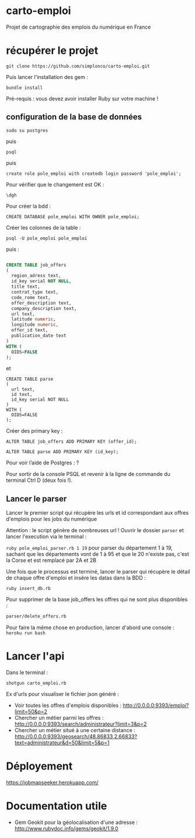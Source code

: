 # carto-emploi
Projet de cartographie des emplois du numérique en France


# récupérer le projet

`git clone https://github.com/simplonco/carto-emploi.git`

Puis lancer l'installation des gem :

`bundle install`

Pré-requis : vous devez avoir installer Ruby sur votre machine !



## configuration de la base de données

`sudo su postgres`

puis

`psql`

puis

`create role pole_emploi with createdb login password 'pole_emploi';`

Pour vérifier que le changement est OK :

`\dgh`

Pour créer la bdd :

`CREATE DATABASE pole_emploi WITH OWNER pole_emploi;`

Créer les colonnes de la table :

`psql -U pole_emploi pole_emploi`

puis :


```sql

CREATE TABLE job_offers
(
  region_adress text,
  id_key serial NOT NULL,
  title text,
  contrat_type text,
  code_rome text,
  offer_description text,
  company_description text,
  url text,
  latitude numeric,
  longitude numeric,
  offer_id text,
  publication_date text
)
WITH (
  OIDS=FALSE
);

```

et

```
CREATE TABLE parse
(
  url text,
  id text,
  id_key serial NOT NULL
)
WITH (
  OIDS=FALSE
);
```

Créer des primary key :

```
ALTER TABLE job_offers ADD PRIMARY KEY (offer_id);
```

```
ALTER TABLE parse ADD PRIMARY KEY (id_key);
```



Pour voir l’aide de Postgres : \?

Pour sortir de la console PSQL et revenir à la ligne de commande du terminal Ctrl D (deux fois !).

## Lancer le parser

Lancer le premier script qui récupère les urls et id correspondant aux offres d'emplois pour les jobs du numérique

Attention : le script génère de nombreuses url !
Ouvrir le dossier `parser` et lancer l'execution via le terminal :

`ruby pole_emploi_parser.rb 1 19` pour parser du département 1 à 19, sachant que les départements vont de 1 à 95 et que le 20 n'existe pas, c'est la Corse et est remplacé par 2A et 2B

Une fois que le processus est terminé, lancer le parser qui récupère le détail de chaque offre d'emploi et insère les datas dans la BDD :

`ruby insert_db.rb`


Pour supprimer de la base job_offers les offres qui ne sont plus disponibles :


```bash
parser/delete_offers.rb
```

Pour faire la même chose en production, lancer d'abord une console :
`heroku run bash`

# Lancer l'api

Dans le terminal :

`shotgun carto_emploi.rb`


Ex d'urls pour visualiser le fichier json généré :

- Voir toutes les offres d'emplois disponibles : http://0.0.0.0:9393/emploi?limit=50&p=2
- Chercher un métier parmi les offres : http://0.0.0.0:9393/search/administrateur?limit=3&p=2
- Chercher un métier situé à une certaine distance : http://0.0.0.0:9393/geosearch/48.86833,2.66833?text=administrateur&d=50&limit=5&p=1


# Déployement

https://jobmapseeker.herokuapp.com/


# Documentation utile

- Gem Geokit pour la géolocalisation d'une adresse : http://www.rubydoc.info/gems/geokit/1.9.0
